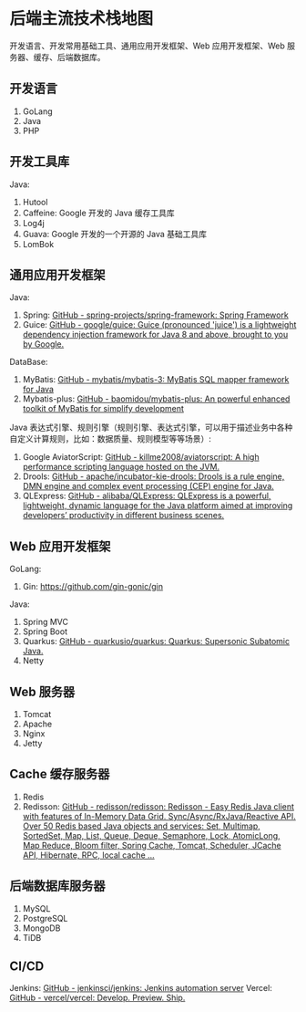 # 后端主流技术栈地图


开发语言、开发常用基础工具、通用应用开发框架、Web 应用开发框架、Web 服务器、缓存、后端数据库。

## 开发语言

1. GoLang
2. Java
3. PHP

## 开发工具库

Java:
1. Hutool
2. Caffeine: Google 开发的 Java 缓存工具库
3. Log4j
4. Guava: Google 开发的一个开源的 Java 基础工具库
5. LomBok

## 通用应用开发框架

Java:
1. Spring: [GitHub - spring-projects/spring-framework: Spring Framework](https://github.com/spring-projects/spring-framework)
2. Guice: [GitHub - google/guice: Guice (pronounced 'juice') is a lightweight dependency injection framework for Java 8 and above, brought to you by Google.](https://github.com/google/guice)

DataBase:
1. MyBatis: [GitHub - mybatis/mybatis-3: MyBatis SQL mapper framework for Java](https://github.com/mybatis/mybatis-3)
2. Mybatis-plus: [GitHub - baomidou/mybatis-plus: An powerful enhanced toolkit of MyBatis for simplify development](https://github.com/baomidou/mybatis-plus)

Java 表达式引擎、规则引擎（规则引擎、表达式引擎，可以用于描述业务中各种自定义计算规则，比如：数据质量、规则模型等等场景）: 
1. Google AviatorScript: [GitHub - killme2008/aviatorscript: A high performance scripting language hosted on the JVM.](https://github.com/killme2008/aviatorscript)
2. Drools: [GitHub - apache/incubator-kie-drools: Drools is a rule engine, DMN engine and complex event processing (CEP) engine for Java.](https://github.com/apache/incubator-kie-drools)
3. QLExpress: [GitHub - alibaba/QLExpress: QLExpress is a powerful, lightweight, dynamic language for the Java platform aimed at improving developers’ productivity in different business scenes.](https://github.com/alibaba/QLExpress)

## Web 应用开发框架

GoLang:
1. Gin: https://github.com/gin-gonic/gin

Java:
1. Spring MVC
2. Spring Boot
3. Quarkus: [GitHub - quarkusio/quarkus: Quarkus: Supersonic Subatomic Java.](https://github.com/quarkusio/quarkus)
4. Netty
## Web 服务器

1. Tomcat
2. Apache
3. Nginx
4. Jetty

## Cache 缓存服务器

1. Redis
2. Redisson: [GitHub - redisson/redisson: Redisson - Easy Redis Java client with features of In-Memory Data Grid. Sync/Async/RxJava/Reactive API. Over 50 Redis based Java objects and services: Set, Multimap, SortedSet, Map, List, Queue, Deque, Semaphore, Lock, AtomicLong, Map Reduce, Bloom filter, Spring Cache, Tomcat, Scheduler, JCache API, Hibernate, RPC, local cache ...](https://github.com/redisson/redisson)

## 后端数据库服务器

1. MySQL
2. PostgreSQL
3. MongoDB
4. TiDB

## CI/CD

Jenkins: [GitHub - jenkinsci/jenkins: Jenkins automation server](https://github.com/jenkinsci/jenkins)
Vercel: [GitHub - vercel/vercel: Develop. Preview. Ship.](https://github.com/vercel/vercel)
